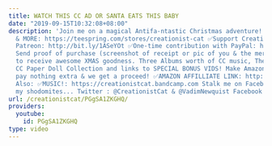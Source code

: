 ```yaml
---
title: WATCH THIS CC AD OR SANTA EATS THIS BABY
date: "2019-09-15T10:32:08+08:00"
description: 'Join me on a magical Antifa-ntastic Christmas adventure! ✅TEE SHIRTS
  & MORE: https://teespring.com/stores/creationist-cat ✅Support CreationistCat on
  Patreon: http://bit.ly/1ASeYOt ✅One-time contribution with PayPal: http://bit.ly/1eQR4sR
  Send proof of purchase (screenshot of receipt or pic of you & the merch) to CreationistCatBiz
  to receive awesome XMAS goodness. Three Albums worth of CC music, The downloadable
  CC Paper Doll Collection and links to SPECIAL BONUS VIDS! Make Amazon purchases,
  pay nothing extra & we get a proceed! ✅AMAZON AFFILLIATE LINK: http://amzn.to/2pu8T95
  Also: ✅MUSIC!: https://creationistcat.bandcamp.com Stalk me on Facebook & Twitter
  my shodomites... Twitter : @CreationistCat & @VadimNewquist Facebook : @CreationistCat'
url: /creationistcat/PGgSA1ZKGHQ/
providers:
  youtube:
    id: PGgSA1ZKGHQ
type: video
---
```


